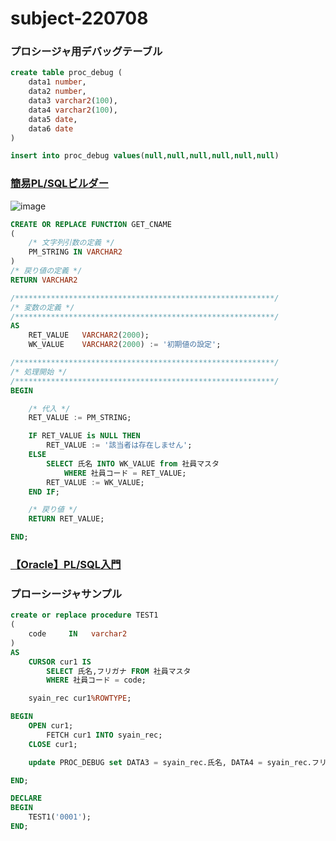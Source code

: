 # subject-220708

### プロシージャ用デバッグテーブル
```sql
create table proc_debug (
	data1 number,
	data2 number,
	data3 varchar2(100),
	data4 varchar2(100),
	data5 date,
	data6 date
)
```
```sql
insert into proc_debug values(null,null,null,null,null,null)
```

### [簡易PL/SQLビルダー](https://winofsql.jp/download/easy_plsql_builder.zip)
![image](https://user-images.githubusercontent.com/1501327/177899102-df81f461-0c06-4b1f-bb00-b5b415f7d97f.png)
```sql
CREATE OR REPLACE FUNCTION GET_CNAME
(
    /* 文字列引数の定義 */
    PM_STRING IN VARCHAR2
)
/* 戻り値の定義 */
RETURN VARCHAR2

/**********************************************************/
/* 変数の定義 */
/**********************************************************/
AS
    RET_VALUE	VARCHAR2(2000);
    WK_VALUE	VARCHAR2(2000) := '初期値の設定';

/**********************************************************/
/* 処理開始 */
/**********************************************************/
BEGIN

    /* 代入 */
    RET_VALUE := PM_STRING;

    IF RET_VALUE is NULL THEN 
        RET_VALUE := '該当者は存在しません';
    ELSE 
        SELECT 氏名 INTO WK_VALUE from 社員マスタ
            WHERE 社員コード = RET_VALUE;
        RET_VALUE := WK_VALUE;
    END IF; 

    /* 戻り値 */
    RETURN RET_VALUE;

END;
```

### [【Oracle】PL/SQL入門](https://qiita.com/nkojima/items/93a9c01741965f11bb8c)

### プローシージャサンプル
```sql
create or replace procedure TEST1
(
    code     IN   varchar2
)
AS
    CURSOR cur1 IS
        SELECT 氏名,フリガナ FROM 社員マスタ
        WHERE 社員コード = code;

    syain_rec cur1%ROWTYPE;

BEGIN
    OPEN cur1;
        FETCH cur1 INTO syain_rec;
    CLOSE cur1;

    update PROC_DEBUG set DATA3 = syain_rec.氏名, DATA4 = syain_rec.フリガナ;

END;
```
```sql
DECLARE
BEGIN
    TEST1('0001');
END;
```
